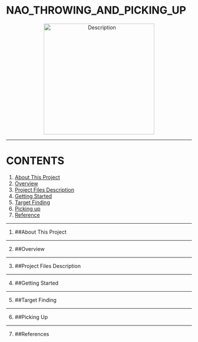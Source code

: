 # NAO_THROWING_AND_PICKING_UP

<div align="center">
  <img src="https://github.com/user-attachments/assets/6fb66904-c973-4e02-b37a-a3b642910db3" alt="Description" width="300"/>
</div>

---

# **CONTENTS**
1. [About This Project](#About-This-Project)
2. [Overview](#Overview)
3. [Project Files Description](#Projet-Files-Description)
4. [Getting Started](#Getting-Started)
5. [Target Finding](#Target-Findng)
6. [Picking up](#Picking-Up)
7. [Reference](Reference)
---
1. ##About This Project

---
2. ##Overview

---
3. ##Project Files Description

---
4. ##Getting Started

---
5. ##Target Finding

---
6. ##Picking Up

---
7. ##References




